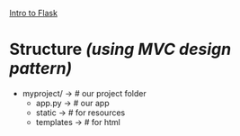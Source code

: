 [Intro to Flask](https://realpython.com/blog/python/introduction-to-flask-part-1-setting-up-a-static-site/)

# Structure *(using MVC design pattern)*
- myproject/  ->  # our project folder
  - app.py    ->  # our app
  - static    ->  # for resources
  - templates ->  # for html